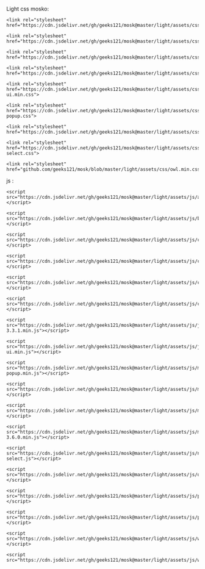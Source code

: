 

Light css mosko:

    <link rel="stylesheet" href="https://cdn.jsdelivr.net/gh/geeks121/mosk@master/light/assets/css/all.min.css">
    
    <link rel="stylesheet" href="https://cdn.jsdelivr.net/gh/geeks121/mosk@master/light/assets/css/animate.css">
    
    <link rel="stylesheet" href="https://cdn.jsdelivr.net/gh/geeks121/mosk@master/light/assets/css/bootstrap.min.css">
    
    <link rel="stylesheet" href="https://cdn.jsdelivr.net/gh/geeks121/mosk@master/light/assets/css/flaticon.css">
    
    <link rel="stylesheet" href="https://cdn.jsdelivr.net/gh/geeks121/mosk@master/light/assets/css/jquery-ui.min.css">
    
    <link rel="stylesheet" href="https://cdn.jsdelivr.net/gh/geeks121/mosk@master/light/assets/css/magnific-popup.css">
    
    <link rel="stylesheet" href="https://cdn.jsdelivr.net/gh/geeks121/mosk@master/light/assets/css/main.css">
    
    <link rel="stylesheet" href="https://cdn.jsdelivr.net/gh/geeks121/mosk@master/light/assets/css/nice-select.css">
    
    <link rel="stylesheet" href="github.com/geeks121/mosk/blob/master/light/assets/css/owl.min.css">

js :

    <script src="https://cdn.jsdelivr.net/gh/geeks121/mosk@master/light/assets/js/ajax.js"></script>
    
    <script src="https://cdn.jsdelivr.net/gh/geeks121/mosk@master/light/assets/js/bootstrap.min.js"></script>
    
    <script src="https://cdn.jsdelivr.net/gh/geeks121/mosk@master/light/assets/js/canvasjs.min.js"></script>
    
    <script src="https://cdn.jsdelivr.net/gh/geeks121/mosk@master/light/assets/js/contact.js"></script>
    
    <script src="https://cdn.jsdelivr.net/gh/geeks121/mosk@master/light/assets/js/countdown.js"></script>
    
    <script src="https://cdn.jsdelivr.net/gh/geeks121/mosk@master/light/assets/js/counterup.min.js"></script>
    
    <script src="https://cdn.jsdelivr.net/gh/geeks121/mosk@master/light/assets/js/jquery-3.3.1.min.js"></script>
    
    <script src="https://cdn.jsdelivr.net/gh/geeks121/mosk@master/light/assets/js/jquery-ui.min.js"></script>
    
    <script src="https://cdn.jsdelivr.net/gh/geeks121/mosk@master/light/assets/js/magnific-popup.min.js"></script>
    
    <script src="https://cdn.jsdelivr.net/gh/geeks121/mosk@master/light/assets/js/main.js"></script>
    
    <script src="https://cdn.jsdelivr.net/gh/geeks121/mosk@master/light/assets/js/map.js"></script>
    
    <script src="https://cdn.jsdelivr.net/gh/geeks121/mosk@master/light/assets/js/modernizr-3.6.0.min.js"></script>
    
    <script src="https://cdn.jsdelivr.net/gh/geeks121/mosk@master/light/assets/js/nice-select.js"></script>
    
    <script src="https://cdn.jsdelivr.net/gh/geeks121/mosk@master/light/assets/js/owl.min.js"></script>
    
    <script src="https://cdn.jsdelivr.net/gh/geeks121/mosk@master/light/assets/js/paroller.js"></script>
    
    <script src="https://cdn.jsdelivr.net/gh/geeks121/mosk@master/light/assets/js/plugins.js"></script>
    
    <script src="https://cdn.jsdelivr.net/gh/geeks121/mosk@master/light/assets/js/waypoints.js"></script>
    
    <script src="https://cdn.jsdelivr.net/gh/geeks121/mosk@master/light/assets/js/wow.min.js


